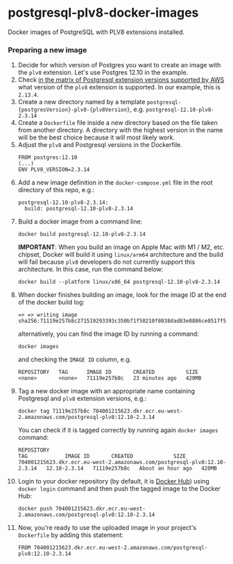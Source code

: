 # postgresql-plv8-docker-images
Docker images of PostgreSQL with PLV8 extensions installed.

### Preparing a new image

1. Decide for which version of Postgres you want to create an image with the `plv8` extension. Let's use Postgres 12.10 in the example.
2. Check [in the matrix of Postgresql extension versions supported by AWS](https://docs.aws.amazon.com/AmazonRDS/latest/PostgreSQLReleaseNotes/postgresql-extensions.html) what version of the `plv8` extension is supported. In our example, this is `2.13.4`.
3. Create a new directory named by a template `postgresql-{postgresVersion}-plv8-{plv8Version}`, e.g. `postgresql-12.10-plv8-2.3.14`
4. Create a `Dockerfile` file inside a new directory based on the file taken from another directory. A directory with the highest version in the name will be the best choice because it will most likely work.
5. Adjust the `plv8` and Postgresql versions in the Dockerfile.
    ```
    FROM postgres:12.10
    (...)
    ENV PLV8_VERSION=2.3.14
    ```
6. Add a new image definition in the `docker-compose.yml` file in the root directory of this repo, e.g.:
    ```
    postgresql-12.10-plv8-2.3.14:
      build: postgresql-12.10-plv8-2.3.14
    ```
7. Build a docker image from a command line:
    ```
    docker build postgresql-12.10-plv8-2.3.14
    ```
   **IMPORTANT**: When you build an image on Apple Mac with M1 / M2, etc. chipset, Docker will build it using `linux/arm64` architecture and the build will fail because `plv8` developers do not currently support this architecture. In this case, run the command below:
    ```
   docker build --platform linux/x86_64 postgresql-12.10-plv8-2.3.14
   ```
8. When docker finishes building an image, look for the image ID at the end of the docker build log:
    ```
    => => writing image sha256:71119e257b8c271519293393c350b71f50210f8038dad83e0886ce0517f554e8
    ```
    alternatively, you can find the image ID by running a command:
    ```
    docker images
    ```
    and checking the `IMAGE ID` column, e.g.
    ```
    REPOSITORY   TAG      IMAGE ID       CREATED          SIZE
    <none>       <none>   71119e257b8c   23 minutes ago   420MB
    ```
9. Tag a new docker image with an appropriate name containing Postgresql and `plv8` extension versions, e.g.:
    ```
    docker tag 71119e257b8c 704001215623.dkr.ecr.eu-west-2.amazonaws.com/postgresql-plv8:12.10-2.3.14
    ```
    You can check if it is tagged correctly by running again `docker images` command:
    ```
    REPOSITORY                                                                  TAG            IMAGE ID       CREATED             SIZE
    704001215623.dkr.ecr.eu-west-2.amazonaws.com/postgresql-plv8:12.10-2.3.14   12.10-2.3.14   71119e257b8c   About an hour ago   420MB
    ```
10. Login to your docker repository (by default, it is [Docker Hub](https://hub.docker.com/)) using `docker login` command and then push the tagged image to the Docker Hub:
    ```
    docker push 704001215623.dkr.ecr.eu-west-2.amazonaws.com/postgresql-plv8:12.10-2.3.14
    ```
11. Now, you're ready to use the uploaded image in your project's `Dockerfile` by adding this statement:
    ```
    FROM 704001215623.dkr.ecr.eu-west-2.amazonaws.com/postgresql-plv8:12.10-2.3.14
    ```
